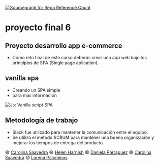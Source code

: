 [![Sourcegraph for Repo Reference Count](https://img.shields.io/badge/Release%20Date-February-brightgreen.svg?style=flat-square)]()

# proyecto final 6
## Proyecto desarrollo app e-commerce


* Como reto final de este curso deberás crear una app web bajo los principios de SPA (Single page aplication).


## vanilla spa

- Creando un SPA simple
- para mas información

![Js: Vanilla script SPA]()

## Metodología de trabajo

* Slack fue utilizado para mantener la comunicación entre el equipo.
* Se utilizó el método SCRUM para mantener una buena organización y mejorar los tiempos de entrega del producto.

:smile: [Carolina Saavedra](https://github.com/saahub)
:smile: [Helen Harnish](https://github.com/HelenHarnish)
:smile: [Daniela Parraguez](https://github.com/daniparraguez)
:smile: [Carolina Saavedra](https://github.com/saahub)
:smile: [Lorena Palominos](https://github.com/lpalominosf)

